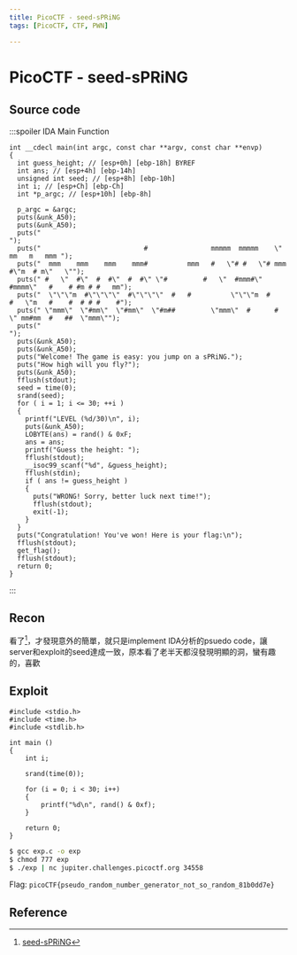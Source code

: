```yaml
---
title: PicoCTF - seed-sPRiNG
tags: [PicoCTF, CTF, PWN]

---
```


# PicoCTF - seed-sPRiNG
## Source code
:::spoiler IDA Main Function
```cpp=
int __cdecl main(int argc, const char **argv, const char **envp)
{
  int guess_height; // [esp+0h] [ebp-18h] BYREF
  int ans; // [esp+4h] [ebp-14h]
  unsigned int seed; // [esp+8h] [ebp-10h]
  int i; // [esp+Ch] [ebp-Ch]
  int *p_argc; // [esp+10h] [ebp-8h]

  p_argc = &argc;
  puts(&unk_A50);
  puts(&unk_A50);
  puts("                                                                             ");
  puts("                          #                mmmmm  mmmmm    \"    mm   m   mmm ");
  puts("  mmm    mmm    mmm    mmm#          mmm   #   \"# #   \"# mmm    #\"m  # m\"   \"");
  puts(" #   \"  #\"  #  #\"  #  #\" \"#         #   \"  #mmm#\" #mmmm\"   #    # #m # #   mm");
  puts("  \"\"\"m  #\"\"\"\"  #\"\"\"\"  #   #          \"\"\"m  #      #   \"m   #    #  # # #    #");
  puts(" \"mmm\"  \"#mm\"  \"#mm\"  \"#m##         \"mmm\"  #      #    \" mm#mm  #   ##  \"mmm\"");
  puts("                                                                             ");
  puts(&unk_A50);
  puts(&unk_A50);
  puts("Welcome! The game is easy: you jump on a sPRiNG.");
  puts("How high will you fly?");
  puts(&unk_A50);
  fflush(stdout);
  seed = time(0);
  srand(seed);
  for ( i = 1; i <= 30; ++i )
  {
    printf("LEVEL (%d/30)\n", i);
    puts(&unk_A50);
    LOBYTE(ans) = rand() & 0xF;
    ans = ans;
    printf("Guess the height: ");
    fflush(stdout);
    __isoc99_scanf("%d", &guess_height);
    fflush(stdin);
    if ( ans != guess_height )
    {
      puts("WRONG! Sorry, better luck next time!");
      fflush(stdout);
      exit(-1);
    }
  }
  puts("Congratulation! You've won! Here is your flag:\n");
  fflush(stdout);
  get_flag();
  fflush(stdout);
  return 0;
}
```
:::
## Recon
看了[^seed-sPRiNG]，才發現意外的簡單，就只是implement IDA分析的psuedo code，讓server和exploit的seed達成一致，原本看了老半天都沒發現明顯的洞，蠻有趣的，喜歡
## Exploit
```cpp=
#include <stdio.h> 
#include <time.h>
#include <stdlib.h> 
  
int main () 
{ 
    int i;
      
    srand(time(0)); 
    
    for (i = 0; i < 30; i++)
    {
        printf("%d\n", rand() & 0xf); 
    }
      
    return 0; 
} 
```
```bash
$ gcc exp.c -o exp
$ chmod 777 exp
$ ./exp | nc jupiter.challenges.picoctf.org 34558
```

Flag: `picoCTF{pseudo_random_number_generator_not_so_random_81b0dd7e}`
## Reference
[^seed-sPRiNG]:[seed-sPRiNG](https://github.com/Dvd848/CTFs/blob/master/2019_picoCTF/seed-sPRiNG.md)